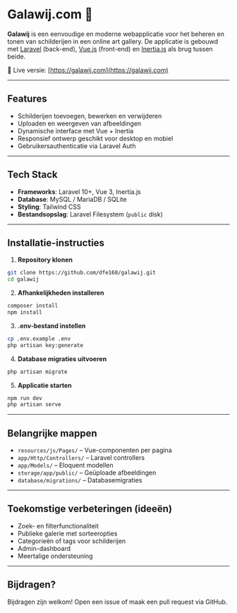 # Galawij.com 🎨

**Galawij** is een eenvoudige en moderne webapplicatie voor het beheren en tonen van schilderijen in een online art gallery. De applicatie is gebouwd met [Laravel](https://laravel.com/) (back-end), [Vue.js](https://vuejs.org/) (front-end) en [Inertia.js](https://inertiajs.com/) als brug tussen beide.

🔗 Live versie: [https://galawij.com](https://galawij.com)

---

## Features

-   Schilderijen toevoegen, bewerken en verwijderen
-   Uploaden en weergeven van afbeeldingen
-   Dynamische interface met Vue + Inertia
-   Responsief ontwerp geschikt voor desktop en mobiel
-   Gebruikersauthenticatie via Laravel Auth

---

## Tech Stack

-   **Frameworks**: Laravel 10+, Vue 3, Inertia.js
-   **Database**: MySQL / MariaDB / SQLite
-   **Styling**: Tailwind CSS
-   **Bestandsopslag**: Laravel Filesystem (`public` disk)

---

## Installatie-instructies

1. **Repository klonen**

```bash
git clone https://github.com/dfe168/galawij.git
cd galawij
```

2. **Afhankelijkheden installeren**

```bash
composer install
npm install
```

3. **.env-bestand instellen**

```bash
cp .env.example .env
php artisan key:generate
```

4. **Database migraties uitvoeren**

```bash
php artisan migrate
```

5. **Applicatie starten**

```bash
npm run dev
php artisan serve
```

---

## Belangrijke mappen

-   `resources/js/Pages/` – Vue-componenten per pagina
-   `app/Http/Controllers/` – Laravel controllers
-   `app/Models/` – Eloquent modellen
-   `storage/app/public/` – Geüploade afbeeldingen
-   `database/migrations/` – Databasemigraties

---

## Toekomstige verbeteringen (ideeën)

-   Zoek- en filterfunctionaliteit
-   Publieke galerie met sorteeropties
-   Categorieën of tags voor schilderijen
-   Admin-dashboard
-   Meertalige ondersteuning

---

## Bijdragen?

Bijdragen zijn welkom! Open een issue of maak een pull request via GitHub.
